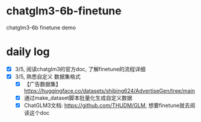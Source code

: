 # chatglm3-6b-finetune
chatglm3-6b finetune demo
# daily log
- [x] 3/5, 阅读chatglm3的官方doc, 了解finetune的流程详细
- [x] 3/5, 熟悉自定义 数据集格式
    - [x] 【广告数据集】https://huggingface.co/datasets/shibing624/AdvertiseGen/tree/main
    - [x] 通过make_dataset脚本批量化生成自定义数据
    - [x] ChatGLM3文档: https://github.com/THUDM/GLM, 想要finetune就去阅读这个doc 
